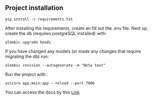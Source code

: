 ## Project installation

```
pip install -r requirements.txt
```

After installing the requirements, create an fill out the .env file.
Next up, create the db (requires postgreSQL installed) with:

```
alembic upgrade heads
```

If you have changed any models (or made any changes that require migrating the db) run:
```
alembic revision --autogenerate -m "Note text"
```

Run the project with :
```
uvicorn app.main:app --reload --port 7000
```

You can access the docs by this [Link](http://127.0.0.1:7000/docs)